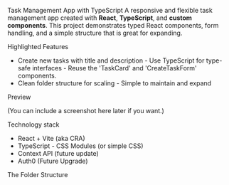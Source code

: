  Task Management App with TypeScript
 A responsive and flexible task management app created with **React**, **TypeScript**, and **custom components**.  This project demonstrates typed React components, form handling, and a simple structure that is great for expanding.

 Highlighted Features

 - Create new tasks with title and description - Use TypeScript for type-safe interfaces - Reuse the 'TaskCard' and 'CreateTaskForm' components.
 - Clean folder structure for scaling - Simple to maintain and expand

  Preview

 (You can include a screenshot here later if you want.)

  Technology stack

 - React + Vite (aka CRA)
 - TypeScript - CSS Modules (or simple CSS)
 - Context API (future update)
 - Auth0 (Future Upgrade)

 The Folder Structure
